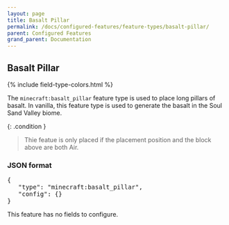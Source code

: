 ```yaml
---
layout: page
title: Basalt Pillar
permalink: /docs/configured-features/feature-types/basalt-pillar/
parent: Configured Features
grand_parent: Documentation
---
```


## Basalt Pillar

<head>
    {% include field-type-colors.html %}
</head>

The `minecraft:basalt_pillar` feature type is used to place long pillars of basalt. In vanilla, this feature type is used to generate the basalt in the Soul Sand Valley biome.

{: .condition }
> Thie featue is only placed if the placement position and the block above are both Air.

### JSON format

<pre>
{
   "type": "minecraft:basalt_pillar",
   "config": {}
}
</pre>

This feature has no fields to configure.